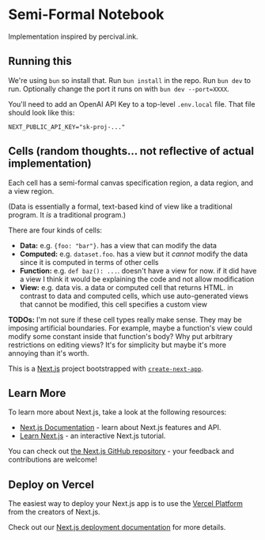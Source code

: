 # Semi-Formal Notebook

Implementation inspired by percival.ink.

## Running this

We're using `bun` so install that. Run `bun install` in the repo. Run `bun dev` to run. Optionally
change the port it runs on with `bun dev --port=XXXX`.

You'll need to add an OpenAI API Key to a top-level `.env.local` file. That file should look like
this:

```
NEXT_PUBLIC_API_KEY="sk-proj-..."
```

## Cells (random thoughts... not reflective of actual implementation)

Each cell has a semi-formal canvas specification region, a data region, and a view region.

(Data is essentially a formal, text-based kind of view like a traditional program. It _is_ a
traditional program.)

There are four kinds of cells:

- **Data:** e.g. `{foo: "bar"}`. has a view that can modify the data
- **Computed:** e.g. `dataset.foo`. has a view but it _cannot_ modify the data since it is computed
  in terms of other cells
- **Function:** e.g. `def baz(): ...`. doesn't have a view for now. if it did have a view I think it would
  be explaining the code and not allow modification
- **View:** e.g. data vis. a data or computed cell that returns HTML. in contrast to data and
  computed cells, which use auto-generated views that cannot be modified, this cell specifies a custom view

**TODOs:** I'm not sure if these cell types really make sense. They may be imposing artificial
boundaries. For example, maybe a function's view could modify some constant inside that function's
body? Why put arbitrary restrictions on editing views? It's for simplicity but maybe it's more
annoying than it's worth.

This is a [Next.js](https://nextjs.org/) project bootstrapped with [`create-next-app`](https://github.com/vercel/next.js/tree/canary/packages/create-next-app).

## Learn More

To learn more about Next.js, take a look at the following resources:

- [Next.js Documentation](https://nextjs.org/docs) - learn about Next.js features and API.
- [Learn Next.js](https://nextjs.org/learn) - an interactive Next.js tutorial.

You can check out [the Next.js GitHub repository](https://github.com/vercel/next.js/) - your feedback and contributions are welcome!

## Deploy on Vercel

The easiest way to deploy your Next.js app is to use the [Vercel Platform](https://vercel.com/new?utm_medium=default-template&filter=next.js&utm_source=create-next-app&utm_campaign=create-next-app-readme) from the creators of Next.js.

Check out our [Next.js deployment documentation](https://nextjs.org/docs/deployment) for more details.
